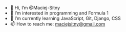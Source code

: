 - 👋 Hi, I’m @Maciej-Sitny
- 👀 I’m interested in programming and Formula 1
- 🌱 I’m currently learning JavaScript, Git, Django, CSS
- 📫 How to reach me: maciejsitny@gmail.com

<!---
Maciej-Sitny/Maciej-Sitny is a ✨ special ✨ repository because its `README.md` (this file) appears on your GitHub profile.
You can click the Preview link to take a look at your changes.
--->
